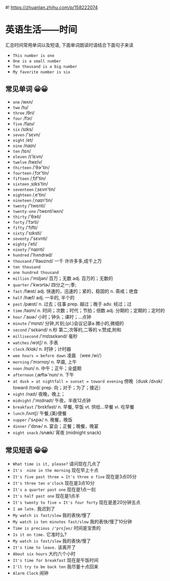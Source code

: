 #! https://zhuanlan.zhihu.com/p/158222074
# 英语生活——时间

汇总时间常用单词以及短语, 下面单词朗读时请结合下面句子来读 

- `This number is one` 
- `One is a small number` 
- `Ten thousand is a big number`
- `My favorite number is six`
 
## 常见单词 😀😀

- `one` /wʌn/
- `two` /tu/
- `three` /θri/
- `four` /fɔr/
- `five` /faɪv/
- `six` /sɪks/
- `seven` /'sɛvn/
- `eight` /et/
- `nine` /naɪn/
- `ten` /tɛn/
- `eleven` /ɪ'lɛvn/
- `twelve` /twɛlv/
- `thirteen` /'θɝ'tin/
- `fourteen` /ˌfɔr'tin/
- `fifteen` /ˌfɪf'tin/
- `sixteen` ˌsɪks'tin/
- `seventeen` /ˌsɛvn'tin/
- `eighteen` /ˌe'tin/
- `nineteen` /ˌnaɪn'tin/
- `twenty` /'twɛnti/
- `twenty-one` /ˈtwɛntiˈwʌn/
- `thirty` /'θɝti/
- `forty` /'fɔrti/
- `fifty` /'fɪfti/
- `sixty` /'sɪksti/
- `seventy` /'sɛvnti/
- `eighty` /ˈeti/
- `ninety` /'naɪnti/
- `hundred` /'hʌndrəd/
- `thousand` /'θaʊznd/ 一千 许许多多,成千上万
- `ten thousand` 
- `one hundred thousand`
- `million` /'mɪljən/ 百万；无数 adj. 百万的；无数的
- `quarter` /'kwɔrtɚ/ 四分之一;季;
- `fast` /fæst/ adj. 快速的，迅速的；紧的，稳固的 n. 斋戒；绝食
- `half` /hæf/ adj. 一半的, 半个的
- `past` /pæst/ n. 过去；往事  prep. 越过；晚于 adv. 经过；过
- `time` /taɪm/ n. 时间；次数；时代；节拍；倍数 adj. 分期的；定期的；定时的
- `hour` /'aʊɚ/ 小时；钟头；课时；…点钟
- `minute` /'mɪnɪt/ 分钟,片刻;(pl.)会议记录a.微小的,微细的
- `second` /'sɛkənd/ n.秒  第二;次等的,二等的 v.赞成,附和
- `millisecond` /'mɪlɪsɛkənd/ 毫秒
- `watches` /wɔtʃ/ n. 手表
- `clock` /klɑk/ n. 时钟；计时器
- `wee hours = before dawn` 凌晨 （wee /wi/）
- `morning` /'mɔrnɪŋ/ n. 早晨, 上午
- `noon` /nun/ n. 中午；正午；全盛期
- `afternoon` /ˌæftɚ'nun/ n. 下午
- `at dusk = at nightfall = sunset = toward evening` 傍晚（dusk /dʌsk/   toward /tɔrd/ prep. 向；对于；为了；接近）
- `night` /naɪt/ 夜晚，晚上；
- `midnight` /'mɪdnaɪt/ 午夜，半夜12点钟
- `breakfast` /'brɛkfəst/ n. 早餐, 早饭 vt. 供给…早餐 vi. 吃早餐
- `lunch` /lʌntʃ/ 午餐,(美)便餐
- `supper` /'sʌpɚ/ n. 晚餐，晚饭
- `dinner` /'dɪnɚ/ n. 宴会；正餐；晚餐，晚宴
- `night snack` /snæk/ 宵夜 (midnight snack)

## 常见短语 😀😀

- `What time is it, please?` 请问现在几点了
- `It's  nine in the morning` 现在早上十点
- `It's five past three = It's three o five` 现在是3点05分
- `It's three ten o'clock` 现在是3点10分
- `It's a quarter past one`  现在是1点一刻
- `It's half past one` 现在是1点半
- `It's twenty to five = It's four forty` 现在是差20分钟五点
- `I am late.` 我迟到了
- `My watch is fast/slow` 我的表快/慢了
- `My watch is ten minutes fast/slow` 我的表快/慢了10分钟
- `Time is precious /'prɛʃəs/` 时间是宝贵的
- `Is it on time.` 它准时么?
- `My watch is fast/slow` 我的表快/慢了
- `It's time to leave.` 该离开了
- `About six hours` 大约六个小时
- `It's time for breakfast` 现在是午饭时间
- `I'll try to be back ten` 我尽量十点回来
- `Alarm Clock` 闹钟